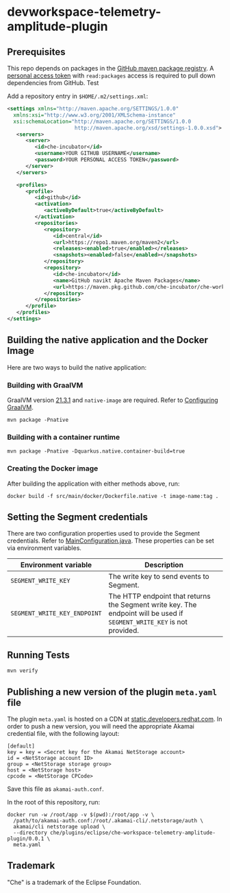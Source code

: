 # devworkspace-telemetry-amplitude-plugin

## Prerequisites

This repo depends on packages in the [GitHub maven package registry](https://github.com/features/packages).
A [personal access token](https://github.com/settings/tokens) with `read:packages` access is required to pull down
dependencies from GitHub. Test


Add a repository entry in `$HOME/.m2/settings.xml`:

```xml
<settings xmlns="http://maven.apache.org/SETTINGS/1.0.0"
  xmlns:xsi="http://www.w3.org/2001/XMLSchema-instance"
  xsi:schemaLocation="http://maven.apache.org/SETTINGS/1.0.0
                      http://maven.apache.org/xsd/settings-1.0.0.xsd">
   <servers>
      <server>
         <id>che-incubator</id>
         <username>YOUR GITHUB USERNAME</username>
         <password>YOUR PERSONAL ACCESS TOKEN</password>
      </server>
   </servers>

   <profiles>
      <profile>
         <id>github</id>
         <activation>
            <activeByDefault>true</activeByDefault>
         </activation>
         <repositories>
            <repository>
               <id>central</id>
               <url>https://repo1.maven.org/maven2</url>
               <releases><enabled>true</enabled></releases>
               <snapshots><enabled>false</enabled></snapshots>
            </repository>
            <repository>
               <id>che-incubator</id>
               <name>GitHub navikt Apache Maven Packages</name>
               <url>https://maven.pkg.github.com/che-incubator/che-workspace-telemetry-client</url>
            </repository>
         </repositories>
      </profile>
   </profiles>
</settings>
```

## Building the native application and the Docker Image
Here are two ways to build the native application:
### Building with GraalVM
GraalVM version [21.3.1](https://www.graalvm.org/) and `native-image` are required. Refer to [Configuring GraalVM](https://quarkus.io/guides/building-native-image#configuring-graalvm).

```
mvn package -Pnative
```

### Building with a container runtime
```
mvn package -Pnative -Dquarkus.native.container-build=true 
```

### Creating the Docker image
After building the application with either methods above, run:
```
docker build -f src/main/docker/Dockerfile.native -t image-name:tag .
```

## Setting the Segment credentials
There are two configuration properties used to provide the Segment credentials. Refer to [MainConfiguration.java](https://github.com/che-incubator/devworkspace-telemetry-amplitude-plugin/blob/master/src/main/java/com/redhat/che/workspace/services/telemetry/amplitude/MainConfiguration.java
). These properties can be set via environment variables.

| Environment variable         | Description |
| ---------------------------- | ----------- |
| `SEGMENT_WRITE_KEY`          | The write key to send events to Segment.|
| `SEGMENT_WRITE_KEY_ENDPOINT` | The HTTP endpoint that returns the Segment write key. The endpoint will be used if `SEGMENT_WRITE_KEY` is not provided. |

## Running Tests
```
mvn verify
```

## Publishing a new version of the plugin `meta.yaml` file

The plugin `meta.yaml` is hosted on a CDN at [static.developers.redhat.com](https://static.developers.redhat.com).  In order to push a new version, you will need the appropriate Akamai credential file, with the following layout:

```
[default]
key = key = <Secret key for the Akamai NetStorage account>
id = <NetStorage account ID>
group = <NetStorage storage group>
host = <NetStorage host>
cpcode = <NetStorage CPCode>
```

Save this file as `akamai-auth.conf`.

In the root of this repository, run:

```shell
docker run -w /root/app -v $(pwd):/root/app -v \
  /path/to/akamai-auth.conf:/root/.akamai-cli/.netstorage/auth \
  akamai/cli netstorage upload \
  --directory che/plugins/eclipse/che-workspace-telemetry-amplitude-plugin/0.0.1 \
  meta.yaml
```
## Trademark

"Che" is a trademark of the Eclipse Foundation.
